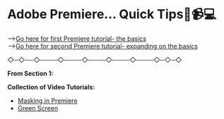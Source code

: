   # Adobe Premiere... Quick Tips🎥📹💻
-->[Go here for first Premiere tutorial- the basics](https://github.com/art75/SJSU-art75/tree/master/tutorials/01_Premiere)
<br>
-->[Go here for second Premiere tutorial- expanding on the basics](https://github.com/art75/SJSU-art75/tree/master/tutorials/01b_PremiereContinued)

 ◇─◇──◇────◇────◇────◇────◇────◇─◇─◇
<br>

**From Section 1:**




**Collection of Video Tutorials:**
* [Masking in Premiere](https://www.youtube.com/watch?v=Bi8Rc4hPl0A)
* [Green Screen](https://photofocus.com/2018/03/07/how-to-key-greenscreen-video-in-adobe-premiere-pro/)
